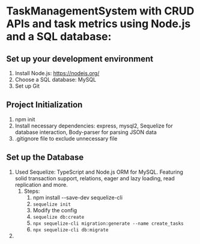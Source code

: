 # TaskManagementSystem with CRUD APIs and task metrics using Node.js and a SQL database:

## Set up your development environment

1. Install Node.js: https://nodejs.org/
2. Choose a SQL database: MySQL
3. Set up Git

##  Project Initialization

1. npm init
2. Install necessary dependencies: express, mysql2, Sequelize for database interaction, Body-parser for parsing JSON data
3. .gitignore file to exclude unnecessary file

## Set up the Database

1. Used Sequelize: TypeScript and Node.js ORM for MySQL. Featuring solid transaction support, relations, eager and lazy loading, read replication and more.
   1. Steps:
      1. npm install --save-dev sequelize-cli
      2. ``sequelize init``
      3. Modify the config
      4. ``sequelize db:create``
      5. ``npx sequelize-cli migration:generate --name create_tasks``
      6. ``npx sequelize-cli db:migrate``
2. 